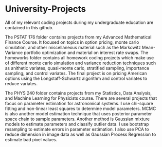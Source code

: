 # University-Projects

All of my relevant coding projects during my undergraduate education are contained in this github. 

The PSTAT 176 folder contains projects from my Advanced Mathematical Finance Course. It focused on topics in option pricing, monte carlo simulation, and other miscellaneous material such as the Markowitz Mean-Variance portfolio optimization and material on interest rate swaps. The homeworks folder contains all homework coding projects which make use of different monte carlo simulation and variance reduction techniques such as anithetic variates, quasi-monte carlo, stratified sampling, importance sampling, and control variates. The final project is on pricing American options using the Longstaff-Schwartz algorithm and control variates to reduce variates.

The PHYS 240 folder contains projects from my Statistics, Data Analysis, and Machine Learning for Physicists course. There are several projects that focus on parameter estimation for astronomical systems. I use chi-square fitting and non-linear least squares to determine model parameters. MCMC is also another model estimation technique that uses posterior parameter space chain to sample parameters. Another method is Gaussian mixture models to estimate parameters and classify outlier data. I use bootstrap resampling to estimate errors in parameter estimation. I also use PCA to reduce dimension in image data as well as Gaussian Process Regression to estimate bad pixel values.
